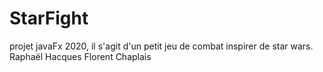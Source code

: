 # StarFight

projet javaFx 2020, il s'agit d'un petit jeu de combat inspirer de star wars.
Raphaël Hacques
Florent Chaplais